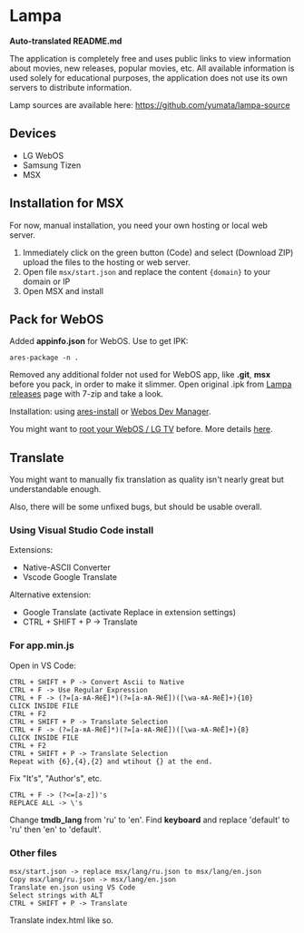 # Lampa

**Auto-translated README.md**

The application is completely free and uses public links to view information about movies, new releases, popular movies, etc. All available information is used solely for educational purposes, the application does not use its own servers to distribute information.

Lamp sources are available here: <https://github.com/yumata/lampa-source>

## Devices

* LG WebOS
* Samsung Tizen
* MSX

## Installation for MSX

For now, manual installation, you need your own hosting or local web server.

1. Immediately click on the green button (Code) and select (Download ZIP) upload the files to the hosting or web server.
2. Open file `msx/start.json` and replace the content `{domain}` to your domain or IP
3. Open MSX and install

## Pack for WebOS

Added **appinfo.json** for WebOS. Use to get IPK:

    ares-package -n .

Removed any additional folder not used for WebOS app, like **.git**, **msx** before you pack, in order to make it slimmer. Open original .ipk from [Lampa releases](https://github.com/yumata/lampa/releases) page with 7-zip and take a look.

Installation: using [ares-install](https://www.webosose.org/docs/tools/sdk/cli/cli-user-guide/#ares-install) or [Webos Dev Manager](https://github.com/webosbrew/dev-manager-desktop/releases).

You might want to [root your WebOS / LG TV](https://rootmy.tv/) before. More details [here](https://forum.xda-developers.com/t/rootmy-tv-v2-0-released.4232223/).

## Translate

You might want to manually fix translation as quality isn't nearly great but understandable enough.

Also, there will be some unfixed bugs, but should be usable overall.

### Using Visual Studio Code install

Extensions:

* Native-ASCII Converter
* Vscode Google Translate

Alternative extension:

* Google Translate
(activate Replace in extension settings)
* CTRL + SHIFT + P -> Translate

### For app.min.js

Open in VS Code:

    CTRL + SHIFT + P -> Convert Ascii to Native
    CTRL + F -> Use Regular Expression
    CTRL + F -> (?=[а-яА-ЯёЁ]*)(?=[а-яА-ЯёЁ])([\wа-яА-ЯёЁ]+){10}
    CLICK INSIDE FILE
    CTRL + F2
    CTRL + SHIFT + P -> Translate Selection
    CTRL + F -> (?=[а-яА-ЯёЁ]*)(?=[а-яА-ЯёЁ])([\wа-яА-ЯёЁ]+){8}
    CLICK INSIDE FILE
    CTRL + F2
    CTRL + SHIFT + P -> Translate Selection
    Repeat with {6},{4},{2} and wtihout {} at the end.

Fix "It's", "Author's", etc.

    CTRL + F -> (?<=[a-z])'s
    REPLACE ALL -> \'s

Change **tmdb_lang** from 'ru' to 'en'.
Find **keyboard** and replace 'default' to 'ru' then 'en' to 'default'. 

### Other files

    msx/start.json -> replace msx/lang/ru.json to msx/lang/en.json
    Copy msx/lang/ru.json -> msx/lang/en.json
    Translate en.json using VS Code 
    Select strings with ALT
    CTRL + SHIFT + P -> Translate

Translate index.html like so.
